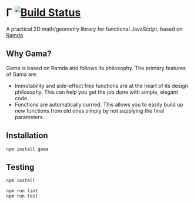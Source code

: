 # Γ [![Build Status](https://travis-ci.org/honzabrecka/gama.svg?branch=master)](https://travis-ci.org/honzabrecka/gama)

A practical 2D math/geometry library for functional JavaScript, based on [Ramda](http://ramdajs.com/).

## Why Gama?

Gama is based on Ramda and follows its philosophy. The primary features of Gama are:

- Immutability and side-effect free functions are at the heart of its design philosophy. This can help you get the job done with simple, elegant code.
- Functions are automatically curried. This allows you to easily build up new functions from old ones simply by not supplying the final parameters.

## Installation

```console
npm install gama
```

## Testing

```console
npm install

npm run lint
npm run test
```
